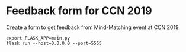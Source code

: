 # Feedback form for CCN 2019

Create a form to get feedback from Mind-Matching event at CCN 2019.

```
export FLASK_APP=main.py
flask run --host=0.0.0.0 --port=5555
```